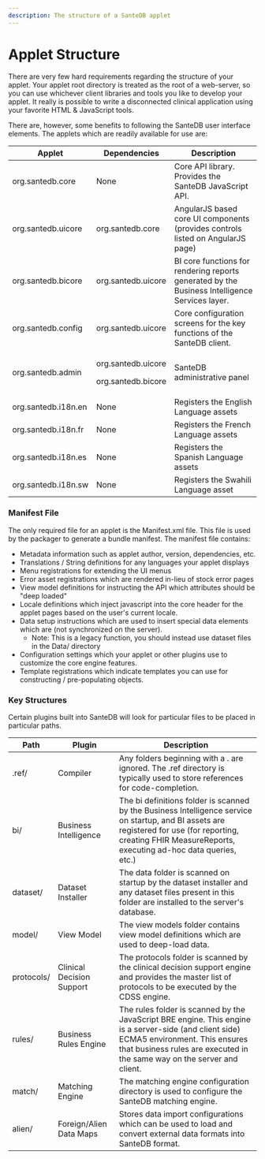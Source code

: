 ```yaml
---
description: The structure of a SanteDB applet
---
```


# Applet Structure

There are very few hard requirements regarding the structure of your applet. Your applet root directory is treated as the root of a web-server, so you can use whichever client libraries and tools you like to develop your applet. It really is possible to write a disconnected clinical application using your favorite HTML & JavaScript tools.

There are, however, some benefits to following the SanteDB user interface elements. The applets which are readily available for use are:

| Applet              | Dependencies                                       | Description                                                                                    |
| ------------------- | -------------------------------------------------- | ---------------------------------------------------------------------------------------------- |
| org.santedb.core    | None                                               | Core API library. Provides the SanteDB JavaScript API.                                         |
| org.santedb.uicore  | org.santedb.core                                   | AngularJS based core UI components (provides controls listed on AngularJS page)                |
| org.santedb.bicore  | org.santedb.uicore                                 | BI core functions for rendering reports generated by the Business Intelligence Services layer. |
| org.santedb.config  | org.santedb.uicore                                 | Core configuration screens for the key functions of the SanteDB client.                        |
| org.santedb.admin   | <p>org.santedb.uicore</p><p>org.santedb.bicore</p> | SanteDB administrative panel                                                                   |
| org.santedb.i18n.en | None                                               | Registers the English Language assets                                                          |
| org.santedb.i18n.fr | None                                               | Registers the French Language assets                                                           |
| org.santedb.i18n.es | None                                               | Registers the Spanish Language assets                                                          |
| org.santedb.i18n.sw | None                                               | Registers the Swahili Language asset                                                           |

### Manifest File

The only required file for an applet is the Manifest.xml file. This file is used by the packager to generate a bundle manifest. The manifest file contains:

* Metadata information such as applet author, version, dependencies, etc.
* Translations / String definitions for any languages your applet displays
* Menu registrations for extending the UI menus
* Error asset registrations which are rendered in-lieu of stock error pages
* View model definitions for instructing the API which attributes should be "deep loaded"
* Locale definitions which inject javascript into the core header for the applet pages based on the user's current locale.
* Data setup instructions which are used to insert special data elements which are (not synchronized on the server).
  * Note: This is a legacy function, you should instead use dataset files in the Data/ directory
* Configuration settings which your applet or other plugins use to customize the core engine features.
* Template registrations which indicate templates you can use for constructing / pre-populating objects.

### Key Structures

Certain plugins built into SanteDB will look for particular files to be placed in particular paths.&#x20;

| Path       | Plugin                    | Description                                                                                                                                                                                                         |
| ---------- | ------------------------- | ------------------------------------------------------------------------------------------------------------------------------------------------------------------------------------------------------------------- |
| .ref/      | Compiler                  | Any folders beginning with a . are ignored. The .ref directory is typically used to store references for code-completion.                                                                                           |
| bi/        | Business Intelligence     | The bi definitions folder is scanned by the Business Intelligence service on startup, and BI assets are registered for use (for reporting, creating FHIR MeasureReports, executing ad-hoc data queries, etc.)       |
| dataset/   | Dataset Installer         | The data folder is scanned on startup by the dataset installer and any dataset files present in this folder are installed to the server's database.                                                                 |
| model/     | View Model                | The view models folder contains view model definitions which are used to deep-load data.                                                                                                                            |
| protocols/ | Clinical Decision Support | The protocols folder is scanned by the clinical decision support engine and provides the master list of protocols to be executed by the CDSS engine.                                                                |
| rules/     | Business Rules Engine     | The rules folder is scanned by the JavaScript BRE engine. This engine is a server-side (and client side) ECMA5 environment. This ensures that business rules are executed in the same way on the server and client. |
| match/     | Matching Engine           | The matching engine configuration directory is used to configure the SanteDB matching engine.                                                                                                                       |
| alien/     | Foreign/Alien Data Maps   | Stores data import configurations which can be used to load and convert external data formats into SanteDB format.                                                                                                  |

